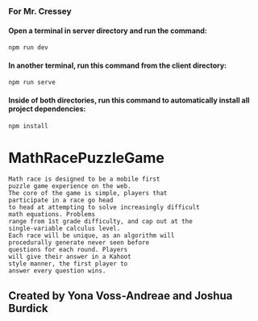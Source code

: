 ### For Mr. Cressey

#### Open a terminal in server directory and run the command:
```
npm run dev
```
#### In another terminal, run this command from the client directory:
```
npm run serve
```
#### Inside of both directories, run this command to automatically install all project dependencies:
```
npm install
```


# MathRacePuzzleGame

```
Math race is designed to be a mobile first 
puzzle game experience on the web. 
The core of the game is simple, players that 
participate in a race go head 
to head at attempting to solve increasingly difficult 
math equations. Problems 
range from 1st grade difficulty, and cap out at the 
single-variable calculus level. 
Each race will be unique, as an algorithm will 
procedurally generate never seen before 
questions for each round. Players 
will give their answer in a Kahoot 
style manner, the first player to 
answer every question wins.
```

## Created by Yona Voss-Andreae and Joshua Burdick

